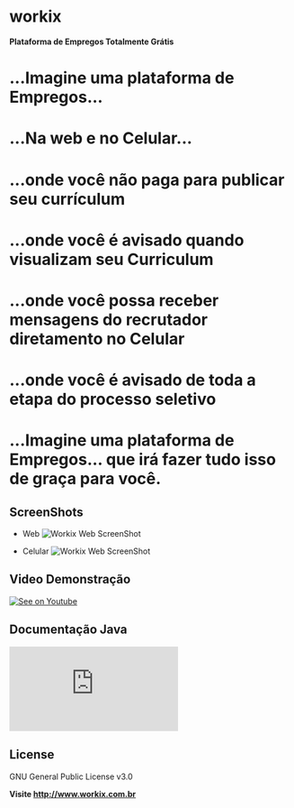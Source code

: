 # workix
**Plataforma de Empregos Totalmente Grátis**

# ...Imagine uma plataforma de Empregos...

# ...Na web e no Celular...

# ...onde você não paga para publicar seu currículum

# ...onde você é avisado quando visualizam seu Curriculum

# ...onde você possa receber mensagens do recrutador diretamento no Celular

# ...onde você é avisado de toda a etapa do processo seletivo

# ...Imagine uma plataforma de Empregos... que irá fazer tudo isso de graça para você.

ScreenShots
--
- Web
![Workix Web ScreenShot](https://frmichetti.github.io/workix/web.png)

- Celular
![Workix Web ScreenShot](https://frmichetti.github.io/workix/android.png)

Video Demonstração
--

[![See on Youtube](https://frmichetti.github.io/workix/workix.gif)](https://www.youtube.com/playlist?list=PLDzyDVZ4JbDhYUQvZf_fti3kDujvt4o5F)

Documentação Java
--
[![Documentação Técnica](https://frmichetti.github.io/workix/java-docs/index.html)](https://frmichetti.github.io/workix/docs/java-docs/index.html)

License
--
GNU General Public License v3.0


**Visite http://www.workix.com.br**
